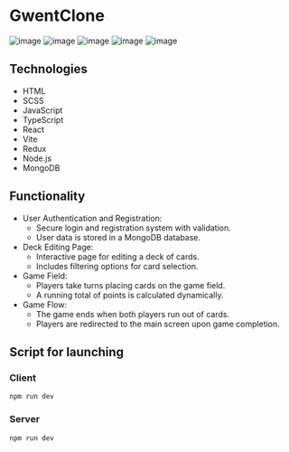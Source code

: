 # GwentClone
![image](https://github.com/user-attachments/assets/128a98de-71cd-471f-83c4-f5a7cf7bb879)
![image](https://github.com/user-attachments/assets/44912c78-ed9b-4d9c-8b8a-0607838d9674)
![image](https://github.com/user-attachments/assets/408484bd-7c96-48a1-aa9b-34d5b980906d)
![image](https://github.com/user-attachments/assets/0e052114-d0dc-4fb5-83ed-dfcf7e151116)
![image](https://github.com/user-attachments/assets/c9380f0b-c07d-4a10-a023-3053498fb45c)


## Technologies
- HTML
- SCSS
- JavaScript
- TypeScript
- React
- Vite
- Redux
- Node.js
- MongoDB

## Functionality
- User Authentication and Registration:
    - Secure login and registration system with validation.
    - User data is stored in a MongoDB database.
- Deck Editing Page:
    - Interactive page for editing a deck of cards.
    - Includes filtering options for card selection.
- Game Field:
    - Players take turns placing cards on the game field.
    - A running total of points is calculated dynamically.
- Game Flow:
    - The game ends when both players run out of cards.
    - Players are redirected to the main screen upon game completion.
  
## Script for launching
### Client
```
npm run dev
```
### Server
```
npm run dev
```
